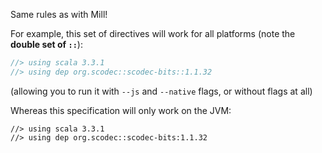 Same rules as with Mill!

For example, this set of directives will work for all platforms (note the **double set of `::`**):

```scala
//> using scala 3.3.1
//> using dep org.scodec::scodec-bits::1.1.32
```

(allowing you to run it with `--js` and `--native` flags, or without flags at all)

Whereas this specification will only work on the JVM:

```
//> using scala 3.3.1
//> using dep org.scodec::scodec-bits:1.1.32
```
